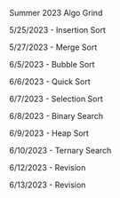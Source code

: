 Summer 2023 Algo Grind

5/25/2023 - Insertion Sort

5/27/2023 - Merge Sort

6/5/2023 - Bubble Sort

6/6/2023 - Quick Sort

6/7/2023 -  Selection Sort

6/8/2023 - Binary Search

6/9/2023 -  Heap Sort

6/10/2023 -  Ternary Search

6/12/2023 - Revision 

6/13/2023 - Revision 
